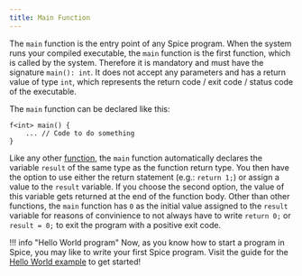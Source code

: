 ```yaml
---
title: Main Function
---
```


The `main` function is the entry point of any Spice program. When the system runs your compiled executable, the `main` function is the first function, which is called by the system. Therefore it is mandatory and must have the signature `main(): int`. It does not accept any parameters and has a return value of type `int`, which represents the return code / exit code / status code of the executable.

The `main` function can be declared like this:
```spice
f<int> main() {
	... // Code to do something
}
```

Like any other [function](../functions), the `main` function automatically declares the variable `result` of the same type as the function return type. You then have the option to use either the return statement (e.g.: `return 1;`) or assign a value to the `result` variable. If you choose the second option, the value of this variable gets returned at the end of the function body. Other than other functions, the `main` function has `0` as the initial value assigned to the `result` variable for reasons of convinience to not always have to write `return 0;` or `result = 0;` to exit the program with a positive exit code.

!!! info "Hello World program"
    Now, as you know how to start a program in Spice, you may like to write your first Spice program. Visit the guide for the [Hello World example](../hello-world) to get started!